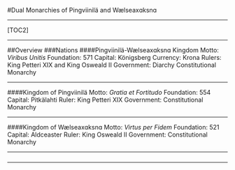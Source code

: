 #Dual Monarchies of Pingviinilä and Wælseaxɑksnɑ
***
[TOC2]
***
##Overview
###Nations
####Pingviinilä-Wælseaxɑksnɑ Kingdom
Motto: *Viribus Unitis*
Foundation: 571
Capital: Königsberg
Currency: Krona
Rulers: King Petteri XIX and King Osweald II 
Government: Diarchy Constitutional Monarchy
***
####Kingdom of Pingviinilä
Motto: *Gratia et Fortitudo*
Foundation: 554
Capital: Pitkälahti
Ruler: King Petteri XIX
Government: Constitutional Monarchy
***
####Kingdom of Wælseaxɑksnɑ
Motto: *Virtus per Fidem*
Foundation: 521
Capital: Aldceaster
Ruler: King Osweald II
Government: Constitutional Monarchy
***
###
***